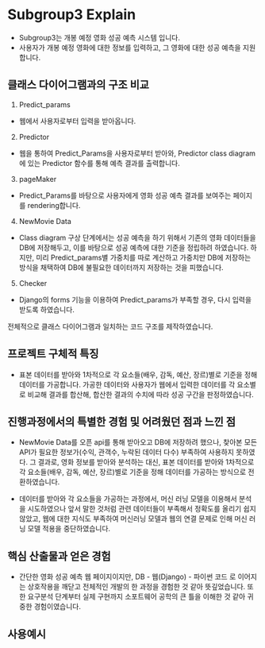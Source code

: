 # Subgroup3 Explain
- Subgroup3는 개봉 예정 영화 성공 예측 시스템 입니다.
- 사용자가 개봉 예정 영화에 대한 정보를 입력하고, 그 영화에 대한 성공 예측을 지원합니다.

## 클래스 다이어그램과의 구조 비교

1. Predict_params

- 웹에서 사용자로부터 입력을 받아옵니다.

2. Predictor
  
- 웹을 통하여 Predict_Params을 사용자로부터 받아와, Predictor class diagram에 있는 Predictor 함수를 통해 예측 결과를 출력합니다.
  
3. pageMaker

- Predict_Params를 바탕으로 사용자에게 영화 성공 예측 결과를 보여주는 페이지를 rendering합니다.

4. NewMovie Data

- Class diagram 구상 단계에서는 성공 예측을 하기 위해서 기존의 영화 데이터들을 DB에 저장해두고, 이를 바탕으로 성공 예측에 대한 기준을 정립하려 하였습니다. 하지만, 미리 Predict_params별 가중치를 따로 계산하고 가중치만 DB에 저장하는 방식을 채택하여 DB에 불필요한 데이터까지 저장하는 것을 피했습니다.

5. Checker

- Django의 forms 기능을 이용하여 Predict_params가 부족할 경우, 다시 입력을 받도록 하였습니다.

전체적으로 클래스 다이어그램과 일치하는 코드 구조를 제작하였습니다.

## 프로젝트 구체적 특징 

- 표본 데이터를 받아와 1차적으로 각 요소들(배우, 감독, 예산, 장르)별로 기준을 정해 데이터를 가공합니다. 가공한 데이터와 사용자가 웹에서 입력한 데이터를 각 요소별로 비교해 결과를 합산해, 합산한 결과의 수치에 따라 성공 구간을 판정하였습니다.

## 진행과정에서의 특별한 경험 및 어려웠던 점과 느낀 점

- NewMovie Data를 오픈 api를 통해 받아오고 DB에 저장하려 했으나, 찾아본 모든 API가 필요한 정보가(수익, 관객수, 누락된 데이터 다수) 부족하여 사용하지 못하였다. 그 결과로, 영화 정보를 받아와 분석하는 대신, 표본 데이터를 받아와 1차적으로 각 요소들(배우, 감독, 예산, 장르)별로 기준을 정해 데이터를 가공하는 방식으로 전환하였습니다.

- 데이터를 받아와 각 요소들을 가공하는 과정에서, 머신 러닝 모델을 이용해서 분석을 시도하였으나 앞서 말한 것처럼 관련 데이터들이 부족해서 정확도를 올리기 쉽지 않았고, 웹에 대한 지식도 부족하여 머신러닝 모델과 웹의 연결 문제로 인해 머신 러닝 모델 적용을 중단하였습니다. 

## 핵심 산출물과 얻은 경험

- 간단한 영화 성공 예측 웹 페이지이지만, DB - 웹(Django) - 파이썬 코드 로 이어지는 상호작용을 깨닫고 전체적인 개발의 한 과정을 경험한 것 같아 뜻깊었습니다. 또한 요구분석 단계부터 실제 구현까지 소포트웨어 공학의 큰 틀을 이해한 것 같아 귀중한 경험이였습니다.

## 사용예시
  
